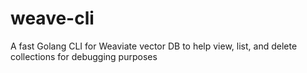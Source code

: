 # weave-cli
A fast Golang CLI for Weaviate vector DB to help view, list, and delete collections for debugging purposes
